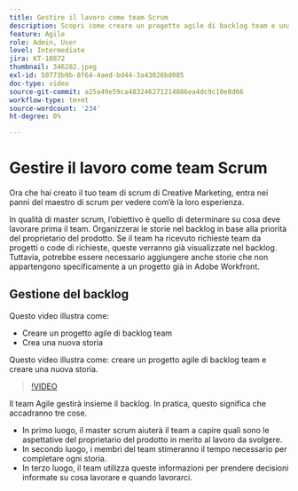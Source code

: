 ```yaml
---
title: Gestire il lavoro come team Scrum
description: Scopri come creare un progetto agile di backlog team e una nuova storia.
feature: Agile
role: Admin, User
level: Intermediate
jira: KT-10872
thumbnail: 346282.jpeg
exl-id: 50773b9b-8f64-4aed-bd44-3a43026bd085
doc-type: video
source-git-commit: a25a49e59ca483246271214886ea4dc9c10e8d66
workflow-type: tm+mt
source-wordcount: '234'
ht-degree: 0%

---
```


# Gestire il lavoro come team Scrum

Ora che hai creato il tuo team di scrum di Creative Marketing, entra nei panni del maestro di scrum per vedere com’è la loro esperienza.

In qualità di master scrum, l’obiettivo è quello di determinare su cosa deve lavorare prima il team. Organizzerai le storie nel backlog in base alla priorità del proprietario del prodotto. Se il team ha ricevuto richieste team da progetti o code di richieste, queste verranno già visualizzate nel backlog. Tuttavia, potrebbe essere necessario aggiungere anche storie che non appartengono specificamente a un progetto già in Adobe Workfront.

## Gestione del backlog

Questo video illustra come:

- Creare un progetto agile di backlog team
- Crea una nuova storia

Questo video illustra come: creare un progetto agile di backlog team e creare una nuova storia.

>[!VIDEO](https://video.tv.adobe.com/v/346282/?quality=12&learn=on)

Il team Agile gestirà insieme il backlog. In pratica, questo significa che accadranno tre cose.

- In primo luogo, il master scrum aiuterà il team a capire quali sono le aspettative del proprietario del prodotto in merito al lavoro da svolgere.
- In secondo luogo, i membri del team stimeranno il tempo necessario per completare ogni storia.
- In terzo luogo, il team utilizza queste informazioni per prendere decisioni informate su cosa lavorare e quando lavorarci.
